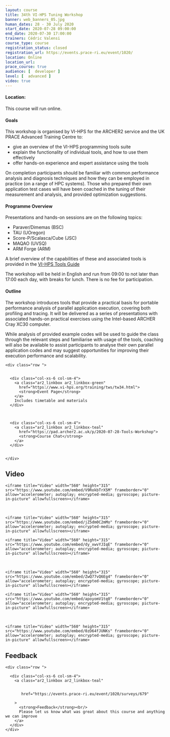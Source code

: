 ```yaml
---
layout: course
title: 34th VI-HPS Tuning Workshop
banner: web_banners_05.jpg 
human_dates: 28 - 30 July 2020
start_date: 2020-07-28 09:00:00
end_date: 2020-07-30 17:00:00
trainers: Cédric Valensi
course_type: course
registration_status: closed
registration_url: https://events.prace-ri.eu/event/1020/
location: Online
location_url:
prace_course: true
audience: [  developer ]
level: [  advanced ]
video: true
---
```


#### Location:

This course will run online.

#### Goals

This workshop is organised by VI-HPS for the ARCHER2 service and the UK PRACE Advanced Training Centre to:

- give an overview of the VI-HPS programming tools suite
- explain the functionality of individual tools, and how to use them effectively
- offer hands-on experience and expert assistance using the tools

On completion participants should be familiar with common performance analysis and diagnosis techniques and how they can be employed in practice (on a range of HPC systems). Those who prepared their own application test cases will have been coached in the tuning of their measurement and analysis, and provided optimization suggestions.


#### Programme Overview

Presentations and hands-on sessions are on the following topics:

- Paraver/Dimemas (BSC)
- TAU (UOregon)
- Score-P/Scalasca/Cube (JSC)
- MAQAO (UVSQ)
- ARM Forge (ARM)

A brief overview of the capabilities of these and associated tools is provided in the <a href="https://www.vi-hps.org/cms/upload/material/general/ToolsGuide.pdf">VI-HPS Tools Guide</a>

The workshop will be held in English and run from 09:00 to not later than 17:00 each day, with breaks for lunch. There is no fee for participation.


#### Outline

The workshop introduces tools that provide a practical basis for portable performance analysis of parallel application execution, covering both profiling and tracing. It will be delivered as a series of presentations with associated hands-on practical exercises using the Intel-based ARCHER Cray XC30 computer.

While analysis of provided example codes will be used to guide the class through the relevant steps and familiarise with usage of the tools, coaching will also be available to assist participants to analyse their own parallel application codes and may suggest opportunities for improving their execution performance and scalability.


<section id="service">
<!-- 
<h2><a name="materials">Course materials</a></h2>
 -->


    <div class="row ">	

 		
      <div class="col-xs-6 col-sm-4">
        <a class="ar2_linkbox ar2_linkbox-green" 
          href="https://www.vi-hps.org/training/tws/tw34.html">
          <strong>Event Page</strong>         
        </a>
		Includes timetable and materials
      </div>


  
      <div class="col-xs-6 col-sm-4">
        <a class="ar2_linkbox ar2_linkbox-teal" 
          href="https://pad.archer2.ac.uk/p/2020-07-28-Tools-Workshop">
          <strong>Course Chat</strong>       
        </a>
      </div>
		

 	</div>
		
		
					
<!-- 
<h2><a name="join">Join sessions	</a>	</h2>		




    <div class="row ">	

      <div class="col-xs-6 col-sm-4">
        <a class="ar2_linkbox ar2_linkbox-teal" 
          href="https://eu.bbcollab.com/guest/0dc7a50c12314245894519e43fe206b1">
          <strong>Join Session</strong><br/>
          Join this online session in your browser
        </a>
      </div>

      <div class="col-xs-6 col-sm-4">
        <a class="ar2_linkbox ar2_linkbox-green" href="courses/"
           href="myevent.ics">
          <strong>Add to Calendar</strong><br/>
          Download ICS file to add this event to your calendar complete with join link
        </a>
      </div>

											
    </div>
 -->

 		
<h2><a name="video">Video</a></h2>

<div class="row ">	


	<iframe title="Video" width="560" height="315" src="https://www.youtube.com/embed/V9RokbTrX5M" frameborder="0" allow="accelerometer; autoplay; encrypted-media; gyroscope; picture-in-picture" allowfullscreen></iframe>


&nbsp; &nbsp; &nbsp; &nbsp;


	<iframe title="Video" width="560" height="315" src="https://www.youtube.com/embed/jZ5dm0C2mMo" frameborder="0" allow="accelerometer; autoplay; encrypted-media; gyroscope; picture-in-picture" allowfullscreen></iframe>


</div>


<div class="row ">	


	<iframe title="Video" width="560" height="315" src="https://www.youtube.com/embed/dy_xwvYJIqE" frameborder="0" allow="accelerometer; autoplay; encrypted-media; gyroscope; picture-in-picture" allowfullscreen></iframe>


&nbsp; &nbsp; &nbsp; &nbsp;


	<iframe title="Video" width="560" height="315" src="https://www.youtube.com/embed/ZwQ77vQ6Eg4" frameborder="0" allow="accelerometer; autoplay; encrypted-media; gyroscope; picture-in-picture" allowfullscreen></iframe>


</div>



<div class="row ">	


	<iframe title="Video" width="560" height="315" src="https://www.youtube.com/embed/apoyomV1tq0" frameborder="0" allow="accelerometer; autoplay; encrypted-media; gyroscope; picture-in-picture" allowfullscreen></iframe>


&nbsp; &nbsp; &nbsp; &nbsp;


	<iframe title="Video" width="560" height="315" src="https://www.youtube.com/embed/0zD64fJUNKs" frameborder="0" allow="accelerometer; autoplay; encrypted-media; gyroscope; picture-in-picture" allowfullscreen></iframe>


</div>






<!-- 
<h2><a name="slides">Slides</a></h2>



    <div class="row ">	


      <div class="col-xs-6 col-sm-4">
        <a class="ar2_linkbox ar2_linkbox-teal" href="courses/"
           href="transcript.pdf">
          <strong>Transcript</strong><br/>
          Download a transcript of the video audio
        </a>
      </div>



      <div class="col-xs-6 col-sm-4">
        <a class="ar2_linkbox ar2_linkbox-green" href="courses/"
           href="slides.pdf">
          <strong>Slides</strong><br/>
          Download pdf of the presentation.
        </a>
      </div>
										
    </div>

 -->



<h2><a name="feedback">Feedback</a></h2>


    <div class="row ">	

      <div class="col-xs-6 col-sm-4">
        <a class="ar2_linkbox ar2_linkbox-teal" 


		   href="https://events.prace-ri.eu/event/1020/surveys/679"

		>
          <strong>Feedback</strong><br/>
          Please let us know what was great about this course and anything we can improve
        </a>
      </div>
    </div>
		
	

 
</section>


